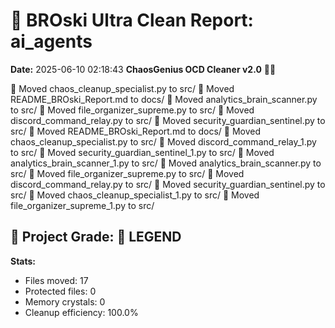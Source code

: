# 🧹 BROski Ultra Clean Report: ai_agents
**Date:** 2025-06-10 02:18:43
**ChaosGenius OCD Cleaner v2.0** 🧠💜

📁 Moved chaos_cleanup_specialist.py to src/
📁 Moved README_BROski_Report.md to docs/
📁 Moved analytics_brain_scanner.py to src/
📁 Moved file_organizer_supreme.py to src/
📁 Moved discord_command_relay.py to src/
📁 Moved security_guardian_sentinel.py to src/
📁 Moved README_BROski_Report.md to docs/
📁 Moved chaos_cleanup_specialist.py to src/
📁 Moved discord_command_relay_1.py to src/
📁 Moved security_guardian_sentinel_1.py to src/
📁 Moved analytics_brain_scanner_1.py to src/
📁 Moved analytics_brain_scanner.py to src/
📁 Moved file_organizer_supreme.py to src/
📁 Moved discord_command_relay.py to src/
📁 Moved security_guardian_sentinel.py to src/
📁 Moved chaos_cleanup_specialist_1.py to src/
📁 Moved file_organizer_supreme_1.py to src/

## 🧠 Project Grade: 💯 LEGEND
**Stats:**
- Files moved: 17
- Protected files: 0
- Memory crystals: 0
- Cleanup efficiency: 100.0%